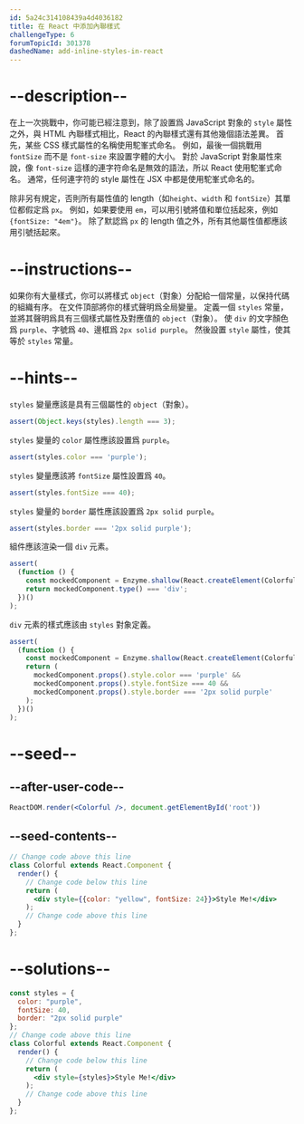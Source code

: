 ```yaml
---
id: 5a24c314108439a4d4036182
title: 在 React 中添加內聯樣式
challengeType: 6
forumTopicId: 301378
dashedName: add-inline-styles-in-react
---
```


# --description--

在上一次挑戰中，你可能已經注意到，除了設置爲 JavaScript 對象的 `style` 屬性之外，與 HTML 內聯樣式相比，React 的內聯樣式還有其他幾個語法差異。 首先，某些 CSS 樣式屬性的名稱使用駝峯式命名。 例如，最後一個挑戰用 `fontSize` 而不是 `font-size` 來設置字體的大小。 對於 JavaScript 對象屬性來說，像 `font-size` 這樣的連字符命名是無效的語法，所以 React 使用駝峯式命名。 通常，任何連字符的 style 屬性在 JSX 中都是使用駝峯式命名的。

除非另有規定，否則所有屬性值的 length（如`height`、`width` 和 `fontSize`）其單位都假定爲 `px`。 例如，如果要使用 `em`，可以用引號將值和單位括起來，例如 `{fontSize: "4em"}`。 除了默認爲 `px` 的 length 值之外，所有其他屬性值都應該用引號括起來。

# --instructions--

如果你有大量樣式，你可以將樣式 `object`（對象）分配給一個常量，以保持代碼的組織有序。 在文件頂部將你的樣式聲明爲全局變量。 定義一個 `styles` 常量，並將其聲明爲具有三個樣式屬性及對應值的 `object`（對象）。 使 `div` 的文字顏色爲 `purple`、字號爲 `40`、邊框爲 `2px solid purple`。 然後設置 `style` 屬性，使其等於 `styles` 常量。

# --hints--

`styles` 變量應該是具有三個屬性的 `object`（對象）。

```js
assert(Object.keys(styles).length === 3);
```

`styles` 變量的 `color` 屬性應該設置爲 `purple`。

```js
assert(styles.color === 'purple');
```

`styles` 變量應該將 `fontSize` 屬性設置爲 `40`。

```js
assert(styles.fontSize === 40);
```

`styles` 變量的 `border` 屬性應該設置爲 `2px solid purple`。

```js
assert(styles.border === '2px solid purple');
```

組件應該渲染一個 `div` 元素。

```js
assert(
  (function () {
    const mockedComponent = Enzyme.shallow(React.createElement(Colorful));
    return mockedComponent.type() === 'div';
  })()
);
```

`div` 元素的樣式應該由 `styles` 對象定義。

```js
assert(
  (function () {
    const mockedComponent = Enzyme.shallow(React.createElement(Colorful));
    return (
      mockedComponent.props().style.color === 'purple' &&
      mockedComponent.props().style.fontSize === 40 &&
      mockedComponent.props().style.border === '2px solid purple'
    );
  })()
);
```

# --seed--

## --after-user-code--

```jsx
ReactDOM.render(<Colorful />, document.getElementById('root'))
```

## --seed-contents--

```jsx
// Change code above this line
class Colorful extends React.Component {
  render() {
    // Change code below this line
    return (
      <div style={{color: "yellow", fontSize: 24}}>Style Me!</div>
    );
    // Change code above this line
  }
};
```

# --solutions--

```jsx
const styles = {
  color: "purple",
  fontSize: 40,
  border: "2px solid purple"
};
// Change code above this line
class Colorful extends React.Component {
  render() {
    // Change code below this line
    return (
      <div style={styles}>Style Me!</div>
    );
    // Change code above this line
  }
};
```
